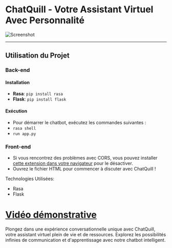 # ChatQuill - Votre Assistant Virtuel Avec Personnalité
![Screenshot](https://github.com/NawalMalki/TP4/assets/114352448/03d2984f-35ca-4d9a-9afd-71c08aaf0b81)

---

## Utilisation du Projet
### Back-end
#### Installation
- **Rasa**: `pip install rasa`
- **Flask**: `pip install flask`

#### Exécution
- Pour démarrer le chatbot, exécutez les commandes suivantes :
- `rasa shell`
- `run app.py`


### Front-end
- Si vous rencontrez des problèmes avec CORS, vous pouvez installer [cette extension dans votre navigateur](https://chromewebstore.google.com/detail/moesif-origin-cors-change/digfbfaphojjndkpccljibejjbppifbc?pli=1) pour le désactiver.
- Ouvrez le fichier HTML pour commencer à discuter avec ChatQuill !

Technologies Utilisées:
- Rasa
- Flask

# [Vidéo démonstrative](https://github.com/NawalMalki/TP4/blob/main/video_demo.mp4)


Plongez dans une expérience conversationnelle unique avec ChatQuill, votre assistant virtuel plein de vie et de ressources. Explorez les possibilités infinies de communication et d'apprentissage avec notre chatbot intelligent.
